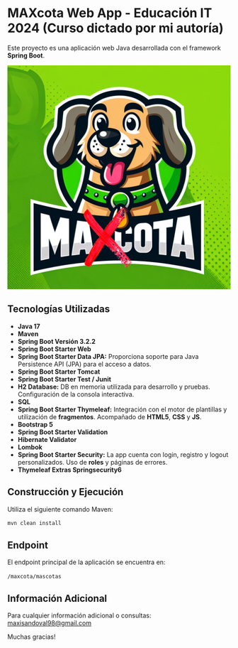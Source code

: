 # MAXcota Web App - Educación IT 2024 (Curso dictado por mi autoría)

Este proyecto es una aplicación web Java desarrollada con el framework **Spring Boot**.

![maxcota](https://raw.githubusercontent.com/maxisandoval37/webapp-maxcotas/main/src/main/resources/static/imgs/LOGO-MAXCota.png)

## Tecnologías Utilizadas

- **Java 17**
- **Maven**
- **Spring Boot Versión 3.2.2** 
- **Spring Boot Starter Web**
- **Spring Boot Starter Data JPA:** Proporciona soporte para Java Persistence API (JPA) para el acceso a datos.
- **Spring Boot Starter Tomcat**
- **Spring Boot Starter Test / Junit**
- **H2 Database:** DB en memoria utilizada para desarrollo y pruebas. Configuración de la consola interactiva.
- **SQL**
- **Spring Boot Starter Thymeleaf:** Integración con el motor de plantillas y utilización de **fragmentos**. Acompañado de **HTML5**, **CSS** y **JS**.
- **Bootstrap 5**
- **Spring Boot Starter Validation**
- **Hibernate Validator**
- **Lombok**
- **Spring Boot Starter Security:** La app cuenta con login, registro y logout personalizados. Uso de **roles** y páginas de errores.
- **Thymeleaf Extras Springsecurity6**

## Construcción y Ejecución

Utiliza el siguiente comando Maven:

```bash
mvn clean install
```

## Endpoint

El endpoint principal de la aplicación se encuentra en:

`/maxcota/mascotas`

## Información Adicional
Para cualquier información adicional o consultas: <maxisandoval98@gmail.com>

Muchas gracias!
